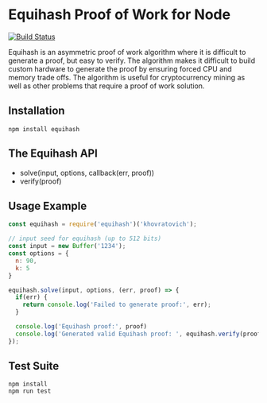 # Equihash Proof of Work for Node

[![Build Status](https://ci.digitalbazaar.com/buildStatus/icon?job=equihash)](https://ci.digitalbazaar.com/job/equihash)

Equihash is an asymmetric proof of work algorithm where it is difficult to
generate a proof, but easy to verify. The algorithm makes it difficult to build
custom hardware to generate the proof by ensuring forced CPU and memory
trade offs. The algorithm is useful for cryptocurrency mining as well as 
other problems that require a proof of work solution.

## Installation

```
npm install equihash
```

## The Equihash API
- solve(input, options, callback(err, proof))
- verify(proof)

## Usage Example
```javascript
const equihash = require('equihash')('khovratovich');

// input seed for equihash (up to 512 bits)
const input = new Buffer('1234');
const options = {
  n: 90,
  k: 5
}

equihash.solve(input, options, (err, proof) => {
  if(err) {
    return console.log('Failed to generate proof:', err);
  }

  console.log('Equihash proof:', proof)
  console.log('Generated valid Equihash proof: ', equihash.verify(proof));
});
```

## Test Suite

```
npm install
npm run test
```
